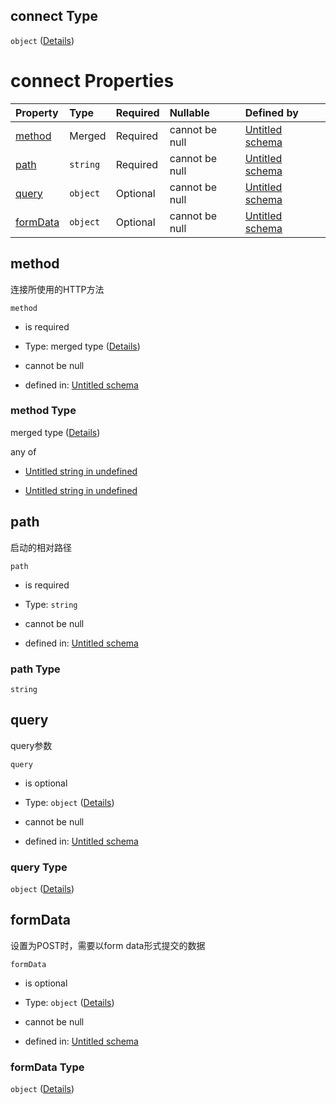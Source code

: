 ## connect Type

`object` ([Details](definition-properties-web-properties-connect.md))

# connect Properties

| Property              | Type     | Required | Nullable       | Defined by                                                                                                                                                |
| :-------------------- | :------- | :------- | :------------- | :-------------------------------------------------------------------------------------------------------------------------------------------------------- |
| [method](#method)     | Merged   | Required | cannot be null | [Untitled schema](definition-properties-web-properties-connect-properties-method.md "undefined#/properties/web/properties/connect/properties/method")     |
| [path](#path)         | `string` | Required | cannot be null | [Untitled schema](definition-properties-web-properties-connect-properties-path.md "undefined#/properties/web/properties/connect/properties/path")         |
| [query](#query)       | `object` | Optional | cannot be null | [Untitled schema](definition-properties-web-properties-connect-properties-query.md "undefined#/properties/web/properties/connect/properties/query")       |
| [formData](#formdata) | `object` | Optional | cannot be null | [Untitled schema](definition-properties-web-properties-connect-properties-formdata.md "undefined#/properties/web/properties/connect/properties/formData") |

## method

连接所使用的HTTP方法

`method`

*   is required

*   Type: merged type ([Details](definition-properties-web-properties-connect-properties-method.md))

*   cannot be null

*   defined in: [Untitled schema](definition-properties-web-properties-connect-properties-method.md "undefined#/properties/web/properties/connect/properties/method")

### method Type

merged type ([Details](definition-properties-web-properties-connect-properties-method.md))

any of

*   [Untitled string in undefined](definition-properties-web-properties-connect-properties-method-anyof-0.md "check type definition")

*   [Untitled string in undefined](definition-properties-web-properties-connect-properties-method-anyof-1.md "check type definition")

## path

启动的相对路径

`path`

*   is required

*   Type: `string`

*   cannot be null

*   defined in: [Untitled schema](definition-properties-web-properties-connect-properties-path.md "undefined#/properties/web/properties/connect/properties/path")

### path Type

`string`

## query

query参数

`query`

*   is optional

*   Type: `object` ([Details](definition-properties-web-properties-connect-properties-query.md))

*   cannot be null

*   defined in: [Untitled schema](definition-properties-web-properties-connect-properties-query.md "undefined#/properties/web/properties/connect/properties/query")

### query Type

`object` ([Details](definition-properties-web-properties-connect-properties-query.md))

## formData

设置为POST时，需要以form data形式提交的数据

`formData`

*   is optional

*   Type: `object` ([Details](definition-properties-web-properties-connect-properties-formdata.md))

*   cannot be null

*   defined in: [Untitled schema](definition-properties-web-properties-connect-properties-formdata.md "undefined#/properties/web/properties/connect/properties/formData")

### formData Type

`object` ([Details](definition-properties-web-properties-connect-properties-formdata.md))

